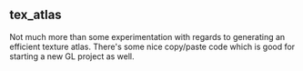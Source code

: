 ## tex_atlas

Not much more than some experimentation with regards to generating an efficient texture atlas. 
There's some nice copy/paste code which is good for starting a new GL project as well.
